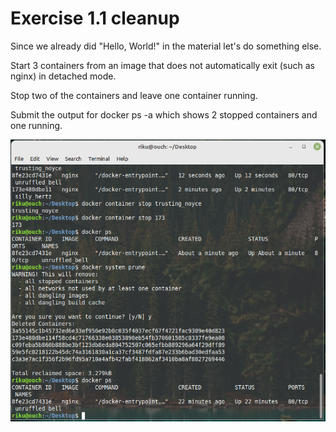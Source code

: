 # Exercise 1.1 cleanup

Since we already did "Hello, World!" in the material let's do something else.

Start 3 containers from an image that does not automatically exit (such as nginx) in detached mode.

Stop two of the containers and leave one container running.

Submit the output for docker ps -a which shows 2 stopped containers and one running.

![cleanup](https://github.com/Vaahtopahvi/docker/blob/main/images/0XQ8JEY.png)
